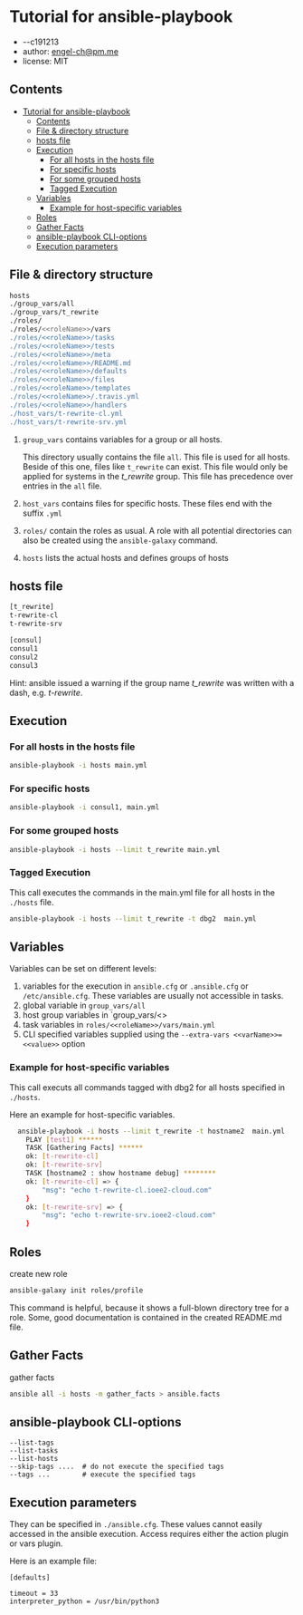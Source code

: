 # Tutorial for ansible-playbook

- --c191213
- author: engel-ch@pm.me
- license: MIT

## Contents

- [Tutorial for ansible-playbook](#tutorial-for-ansible-playbook)
  - [Contents](#contents)
  - [File &amp; directory structure](#file-amp-directory-structure)
  - [hosts file](#hosts-file)
  - [Execution](#execution)
    - [For all hosts in the hosts file](#for-all-hosts-in-the-hosts-file)
    - [For specific hosts](#for-specific-hosts)
    - [For some grouped hosts](#for-some-grouped-hosts)
    - [Tagged Execution](#tagged-execution)
  - [Variables](#variables)
    - [Example for host-specific variables](#example-for-host-specific-variables)
  - [Roles](#roles)
  - [Gather Facts](#gather-facts)
  - [ansible-playbook CLI-options](#ansible-playbook-cli-options)
  - [Execution parameters](#execution-parameters)

## File & directory structure

```bash
hosts
./group_vars/all
./group_vars/t_rewrite
./roles/
./roles/<<roleName>>/vars
./roles/<<roleName>>/tasks
./roles/<<roleName>>/tests
./roles/<<roleName>>/meta
./roles/<<roleName>>/README.md
./roles/<<roleName>>/defaults
./roles/<<roleName>>/files
./roles/<<roleName>>/templates
./roles/<<roleName>>/.travis.yml
./roles/<<roleName>>/handlers
./host_vars/t-rewrite-cl.yml
./host_vars/t-rewrite-srv.yml
```

1. `group_vars` contains variables for a group or all hosts.

   This directory usually contains the file `all`. This file is used for all hosts. Beside of this one, files like `t_rewrite` can exist. This file would only be applied for systems in the *t_rewrite* group. This file has precedence over entries in the `all` file.
2. `host_vars` contains files for specific hosts. These files end with the suffix `.yml`
3. `roles/` contain the roles as usual. A role with all potential directories can also be created using     the `ansible-galaxy` command.
4. `hosts` lists the actual hosts and defines groups of hosts

## hosts file

```bash
[t_rewrite]
t-rewrite-cl
t-rewrite-srv

[consul]
consul1
consul2
consul3
```

Hint: ansible issued a warning if the group name *t_rewrite* was written with a dash, e.g. *t-rewrite*.

## Execution

### For all hosts in the hosts file

```bash
ansible-playbook -i hosts main.yml
````

### For specific hosts

```bash
ansible-playbook -i consul1, main.yml
````

### For some grouped hosts

```bash
ansible-playbook -i hosts --limit t_rewrite main.yml
```

### Tagged Execution

This call executes the commands in the main.yml file for all hosts in the `./hosts` file.

```bash
ansible-playbook -i hosts --limit t_rewrite -t dbg2  main.yml
```

## Variables

Variables can be set on different levels:

1. variables for the execution in `ansible.cfg` or `.ansible.cfg` or `/etc/ansible.cfg`. These variables are usually not accessible in tasks.
2. global variable in `group_vars/all`
3. host group variables in `group_vars/<<hostGroup>>
4. task variables in `roles/<<roleName>>/vars/main.yml`
5. CLI specified variables supplied using the `--extra-vars <<varName>>=<<value>>` option

### Example for host-specific variables

This call executs all commands tagged with dbg2 for all hosts specified in `./hosts`.

Here an example for host-specific variables.

```bash
  ansible-playbook -i hosts --limit t_rewrite -t hostname2  main.yml
    PLAY [test1] ******
    TASK [Gathering Facts] ******
    ok: [t-rewrite-cl]
    ok: [t-rewrite-srv]
    TASK [hostname2 : show hostname debug] ********
    ok: [t-rewrite-cl] => {
        "msg": "echo t-rewrite-cl.ioee2-cloud.com"
    }
    ok: [t-rewrite-srv] => {
        "msg": "echo t-rewrite-srv.ioee2-cloud.com"
    }
```

## Roles

create new role

```bash
ansible-galaxy init roles/profile
```

This command is helpful, because it shows a full-blown directory tree for a role. Some, good documentation is contained in the created README.md file.

## Gather Facts

gather facts

```bash
ansible all -i hosts -m gather_facts > ansible.facts
```

## ansible-playbook CLI-options

```
--list-tags
--list-tasks
--list-hosts
--skip-tags ....  # do not execute the specified tags
--tags ...        # execute the specified tags
```

## Execution parameters

They can be specified in `./ansible.cfg`. These values cannot easily accessed in the ansible execution.
Access requires either the action plugin or vars plugin.

Here is an example file:

```
[defaults]

timeout = 33
interpreter_python = /usr/bin/python3
```
